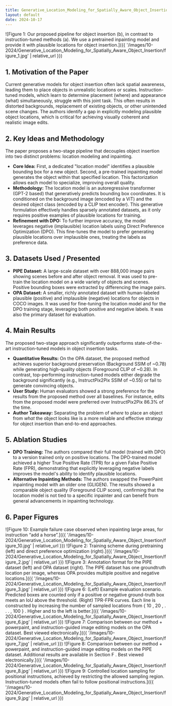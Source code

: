 ```yaml
---
title: Generative_Location_Modeling_for_Spatially_Aware_Object_Insertion
layout: default
date: 2024-10-17
---
```

![Figure 1: Our proposed pipeline for object insertion (b), in contrast to instruction-tuned methods (a). We use a pretrained inpainting model and provide it with plausible locations for object insertion.]({{ '/images/10-2024/Generative_Location_Modeling_for_Spatially_Aware_Object_Insertion/figure_1.jpg' | relative_url }})
## 1. Motivation of the Paper
Current generative models for object insertion often lack spatial awareness, leading them to place objects in unrealistic locations or scales. Instruction-tuned models, which learn to determine placement (where) and appearance (what) simultaneously, struggle with this joint task. This often results in distorted backgrounds, replacement of existing objects, or other unintended scene changes. The authors identify a gap in explicitly modeling plausible object locations, which is critical for achieving visually coherent and realistic image edits.

## 2. Key Ideas and Methodology
The paper proposes a two-stage pipeline that decouples object insertion into two distinct problems: location modeling and inpainting.

*   **Core Idea:** First, a dedicated "location model" identifies a plausible bounding box for a new object. Second, a pre-trained inpainting model generates the object within that specified location. This factorization allows each model to specialize, improving overall quality.
*   **Methodology:** The location model is an autoregressive transformer (GPT-2 based) that generatively predicts bounding box coordinates. It is conditioned on the background image (encoded by a ViT) and the desired object class (encoded by a CLIP text encoder). This generative formulation effectively handles sparsely annotated datasets, as it only requires positive examples of plausible locations for training.
*   **Refinement with DPO:** To further improve accuracy, the model leverages negative (implausible) location labels using Direct Preference Optimization (DPO). This fine-tunes the model to prefer generating plausible locations over implausible ones, treating the labels as preference data.

## 3. Datasets Used / Presented
*   **PIPE Dataset:** A large-scale dataset with over 888,000 image pairs showing scenes before and after object removal. It was used to pre-train the location model on a wide variety of objects and scenes. Positive bounding boxes were extracted by differencing the image pairs.
*   **OPA Dataset:** A smaller, richly annotated dataset with human-labeled plausible (positive) and implausible (negative) locations for objects in COCO images. It was used for fine-tuning the location model and for the DPO training stage, leveraging both positive and negative labels. It was also the primary dataset for evaluation.

## 4. Main Results
The proposed two-stage approach significantly outperforms state-of-the-art instruction-tuned models in object insertion tasks.

*   **Quantitative Results:** On the OPA dataset, the proposed method achieves superior background preservation (Background SSIM of ~0.78) while generating high-quality objects (Foreground CLIP of ~0.28). In contrast, top-performing instruction-tuned models either degrade the background significantly (e.g., InstructPix2Pix SSIM of ~0.55) or fail to generate convincing objects.
*   **User Study:** Human evaluators showed a strong preference for the results from the proposed method over all baselines. For instance, edits from the proposed model were preferred over InstructPix2Pix 86.3% of the time.
*   **Author Takeaway:** Separating the problem of *where* to place an object from *what* the object looks like is a more reliable and effective strategy for object insertion than end-to-end approaches.

## 5. Ablation Studies
*   **DPO Training:** The authors compared their full model (trained with DPO) to a version trained only on positive locations. The DPO-trained model achieved a higher True Positive Rate (TPR) for a given False Positive Rate (FPR), demonstrating that explicitly leveraging negative labels improves the model's ability to identify plausible locations.
*   **Alternative Inpainting Methods:** The authors swapped the PowerPaint inpainting model with an older one (GLIGEN). The results showed a comparable object quality (Foreground CLIP score), confirming that the location model is not tied to a specific inpainter and can benefit from general advancements in inpainting technology.

## 6. Paper Figures
![Figure 10: Example failure case observed when inpainting large areas, for instruction “add a horse”.]({{ '/images/10-2024/Generative_Location_Modeling_for_Spatially_Aware_Object_Insertion/figure_10.jpg' | relative_url }})
![Figure 2: Training scheme during pretraining (left) and direct preference optimization (right).]({{ '/images/10-2024/Generative_Location_Modeling_for_Spatially_Aware_Object_Insertion/figure_2.jpg' | relative_url }})
![Figure 3: Annotation format for the PIPE dataset (left) and OPA dataset (right). The PIPE dataset has one groundtruth location per image, whereas OPA provides multiple positive and negative locations.]({{ '/images/10-2024/Generative_Location_Modeling_for_Spatially_Aware_Object_Insertion/figure_3.jpg' | relative_url }})
![Figure 6: (Left) Example evaluation scenario. Predicted boxes are counted only if a positive or negative ground-truth box meets an IoU above the threshold. (Right) TPR-FPR curves. Each line is constructed by increasing the number of sampled locations from { 10 , 20 , . . . , 100 } . Higher and to the left is better.]({{ '/images/10-2024/Generative_Location_Modeling_for_Spatially_Aware_Object_Insertion/figure_6.jpg' | relative_url }})
![Figure 7: Comparison between our method + powerpaint, and instruction-guided image editing models on the OPA dataset. Best viewed electronically.]({{ '/images/10-2024/Generative_Location_Modeling_for_Spatially_Aware_Object_Insertion/figure_7.jpg' | relative_url }})
![Figure 8: Comparison between our method + powerpaint, and instruction-guided image editing models on the PIPE dataset. Additional results are available in Section F . Best viewed electronically.]({{ '/images/10-2024/Generative_Location_Modeling_for_Spatially_Aware_Object_Insertion/figure_8.jpg' | relative_url }})
![Figure 9: Controlled location sampling for positional instructions, achieved by restricting the allowed sampling region. Instruction-tuned models often fail to follow positional instructions.]({{ '/images/10-2024/Generative_Location_Modeling_for_Spatially_Aware_Object_Insertion/figure_9.jpg' | relative_url }})
